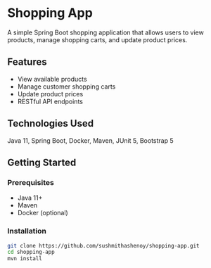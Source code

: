 # Shopping App

A simple Spring Boot shopping application that allows users to view products, manage shopping carts, and update product prices.

## Features
- View available products
- Manage customer shopping carts
- Update product prices
- RESTful API endpoints

## Technologies Used
Java 11, Spring Boot, Docker, Maven, JUnit 5, Bootstrap 5

## Getting Started

### Prerequisites
- Java 11+
- Maven
- Docker (optional)

### Installation
```bash
git clone https://github.com/sushmithashenoy/shopping-app.git
cd shopping-app
mvn install
